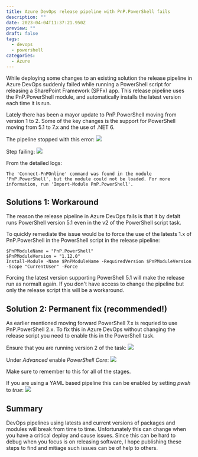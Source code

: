 ```yaml
---
title: Azure DevOps release pipeline with PnP.PowerShell fails
description: ""
date: 2023-04-04T11:37:21.950Z
preview: ""
draft: false
tags:
  - devops
  - powershell
categories:
  - Azure
---
```


While deploying some changes to an existing solution the release pipeline in Azure DevOps suddenly failed while running a PowerShell script for releasing a SharePoint Framework (SPFx) app. This release pipeline uses the PnP.PowerShell module, and automatically installs the latest version each time it is run.

Lately there has been a mayor update to PnP.PowerShell moving from version 1 to 2. Some of the key changes is the support for PowerShell moving from 5.1 to 7.x and the use of .NET 6.

The pipeline stopped with this error:
![](/assets/2023/04/devops%20-%20failed%20pipeline.png)

Step failing:
![](/assets/2023/04/devops%20-%20failed%20script.png)

From the detailed logs:
```
The 'Connect-PnPOnline' command was found in the module 'PnP.PowerShell', but the module could not be loaded. For more information, run 'Import-Module PnP.PowerShell'.
```

## Solutions 1: Workaround

The reason the release pipeline in Azure DevOps fails is that it by defalt runs PowerShell version 5.1 even in the v2 of the PowerShell script task.

To quickly remediate the issue would be to force the use of the latests 1.x of PnP.PowerShell in the PowerShell script in the release pipeline:

```
$PnPModuleName = "PnP.PowerShell"
$PnPModuleVersion = "1.12.0"
Install-Module -Name $PnPModuleName -RequiredVersion $PnPModuleVersion -Scope "CurrentUser" -Force
```

Forcing the latest version supporting PowerShell 5.1 will make the release run as normalt again. If you don't have access to change the pipeline but only the release script this will be a workaround.

## Solution 2: Permanent fix (recommended!)

As earlier mentioned moving forward PowerShell 7.x is requried to use PnP.PowerShell 2.x. To fix this in Azure DevOps without changing the release script you need to enable this in the PowerShell task.

Ensure that you are running version 2 of the task:
![](/assets/2023/04/devops%20-%20task%20version.png)

Under *Advanced* enable *PowerShell Core*:
![](/assets/2023/04/devops%20-%20task%20ps%20core.png)

Make sure to remember to this for all of the stages.

If you are using a YAML based pipeline this can be enabled by setting *pwsh* to *true*:
![](/assets/2023/04/devops%20-%20task%20yaml.png)

## Summary
DevOps pipelines using latests and current versions of packages and modules will break from time to time. Unfortunately this can change when you have a critical deploy and cause issues. Since this can be hard to debug when you focus is on releasing software, I hope publishing these steps to find and mitiage such issues can be of help to others.